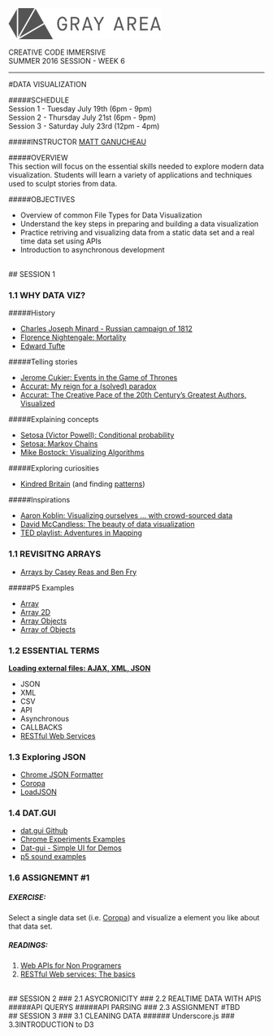 ![GrayAreaLogo](https://raw.githubusercontent.com/GrayAreaorg/Education/master/img/ga-banner-logo-left-gray.png)

CREATIVE CODE IMMERSIVE    
SUMMER 2016 SESSION -  WEEK 6

---

#DATA VISUALIZATION

#####SCHEDULE  
Session 1 - Tuesday July 19th (6pm - 9pm)  
Session 2 - Thursday July 21st (6pm - 9pm)  
Session 3 - Saturday July 23rd (12pm - 4pm)

#####INSTRUCTOR
[MATT GANUCHEAU](http://ganucheau.com)  

#####OVERVIEW  
This section will focus on the essential skills needed to explore modern data visualization.  Students will learn a variety of applications and techniques used to sculpt stories from data.

#####OBJECTIVES
* Overview of common File Types for Data Visualization
* Understand the key steps in preparing and building a data visualization
* Practice retriving and visualizing data from a static data set and a real time data set using APIs
* Introduction to asynchronous development

<br>
## SESSION 1

### 1.1 WHY DATA VIZ?

#####History
* [Charles Joseph Minard -  Russian campaign of 1812](https://en.wikipedia.org/wiki/Charles_Joseph_Minard)
* [Florence Nightengale: Mortality](https://commons.wikimedia.org/wiki/File:Nightingale-mortality.jpg)
* [Edward Tufte](https://en.wikipedia.org/wiki/Edward_Tufte)

#####Telling stories
* [Jerome Cukier: Events in the Game of Thrones](http://www.jeromecukier.net/projects/agot/events.html)
* [Accurat: My reign for a (solved) paradox](http://media-cache-ak0.pinimg.com/originals/42/90/10/4290100c6aa2702308d8e823c904f3a3.jpg)
* [Accurat: The Creative Pace of the 20th Century’s Greatest Authors, Visualized](http://www.brainpickings.org/2013/11/29/accurat-modern-library/)

#####Explaining concepts
* [Setosa (Victor Powell): Conditional probability](http://setosa.io/conditional/)
* [Setosa: Markov Chains](http://setosa.io/blog/2014/07/26/markov-chains/index.html)
* [Mike Bostock: Visualizing Algorithms](https://bost.ocks.org/mike/algorithms/)

#####Exploring curiosities
* [Kindred Britain](http://kindred.stanford.edu/) (and finding [patterns](http://kindred.stanford.edu/notes.html?section=statistics))

#####Inspirations
* [Aaron Koblin: Visualizing ourselves ... with crowd-sourced data](https://www.ted.com/talks/aaron_koblin)
* [David McCandless: The beauty of data visualization](http://www.ted.com/talks/david_mccandless_the_beauty_of_data_visualization)
* [TED playlist: Adventures in Mapping](http://www.ted.com/playlists/138/adventures_in_mapping)

### 1.1 REVISITNG ARRAYS 
* [Arrays by Casey Reas and Ben Fry](https://processing.org/tutorials/arrays/)

#####P5 Examples
* [Array](https://p5js.org/examples/examples/Arrays_Array.php)
* [Array 2D](https://p5js.org/examples/examples/Arrays_Array_2D.php)
* [Array Objects](https://p5js.org/examples/examples/Arrays_Array_Objects.php)
* [Array of Objects](https://p5js.org/examples/examples/Objects_Array_of_Objects.php)

### 1.2 ESSENTIAL TERMS

**[Loading external files: AJAX, XML, JSON](https://github.com/processing/p5.js/wiki/Loading-external-files:-AJAX,-XML,-JSON)**

* JSON
* XML
* CSV
* API
* Asynchronous
* CALLBACKS
* [RESTful Web Services](https://www.ibm.com/developerworks/library/ws-restful/)


### 1.3 Exploring JSON
* [Chrome JSON Formatter](https://chrome.google.com/webstore/detail/json-formatter/bcjindcccaagfpapjjmafapmmgkkhgoa?hl=en)
* [Coropa](https://github.com/dariusk/corpora)
* [LoadJSON](https://p5js.org/reference/#/p5/loadJSON)

### 1.4 DAT.GUI
* [dat.gui Github](https://github.com/dataarts/dat.gui)
* [Chrome Experiments Examples](https://workshop.chromeexperiments.com/examples/gui/#1--Basic-Usage)
* [Dat-gui - Simple UI for Demos](http://learningthreejs.com/blog/2011/08/14/dat-gui-simple-ui-for-demos/)
* [p5 sound examples](https://github.com/b2renger/p5js_p5sound_examples)

### 1.6 ASSIGNEMNT #1
##### EXERCISE:
 
Select a single data set (i.e. [Coropa](https://github.com/dariusk/corpora)) and visualize a element you like about that data set.  

##### READINGS:
1. [Web APIs for Non Programers](http://schoolofdata.org/2013/11/18/web-apis-for-non-programmers/)
2. [RESTful Web services: The basics](https://www.ibm.com/developerworks/library/ws-restful/)

<br>
## SESSION 2
### 2.1 ASYCRONICITY
### 2.2 REALTIME DATA WITH APIS
#####API QUERYS
#####API PARSING
### 2.3 ASSIGNMENT #TBD  

<br>
## SESSION 3
### 3.1 CLEANING DATA
###### Underscore.js 
### 3.3INTRODUCTION to D3






